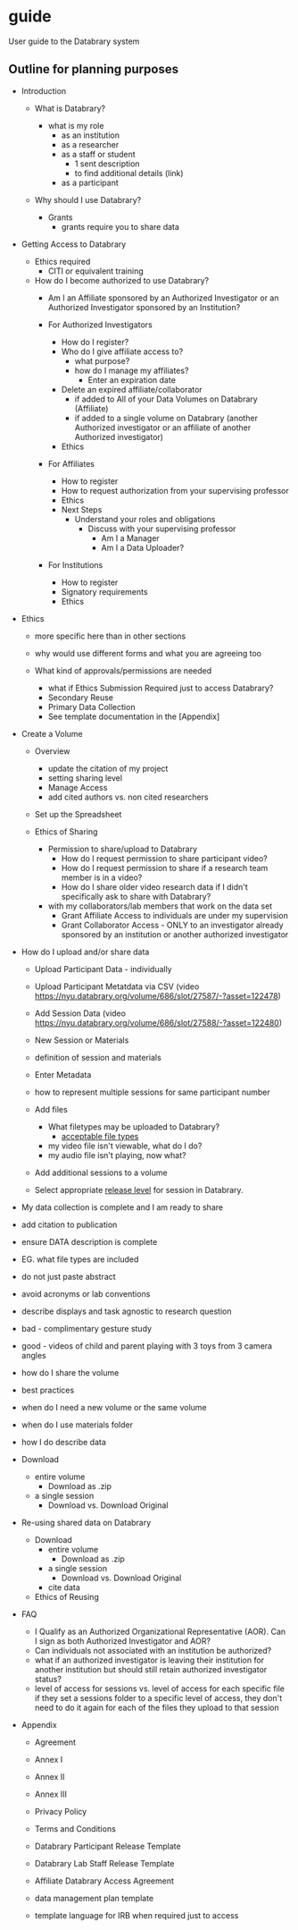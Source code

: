 # guide
User guide to the Databrary system

## Outline for planning purposes

- Introduction
  - What is Databrary?
    - what is my role
      - as an institution
      - as a researcher
      - as a staff or student
        - 1 sent description
        - to find additional details (link)
      - as a participant
      
  - Why should I use Databrary?
    - Grants 
      - grants require you to share data
      
- Getting Access to Databrary
  - Ethics required
    - CITI or equivalent training
  - How do I become authorized to use Databrary?
    - Am I an Affiliate sponsored by an Authorized Investigator or an Authorized Investigator sponsored by an Institution?
    - For Authorized Investigators
      - How do I register?
      - Who do I give affiliate access to?
        - what purpose?
        - how do I manage my affiliates?
          - Enter an expiration date
      - Delete an expired affiliate/collaborator
        - if added to All of your Data Volumes on Databrary (Affiliate)
        - if added to a single volume on Databrary (another Authorized investigator or an affiliate of another Authorized investigator)
      - Ethics
    - For Affiliates
      - How to register
      - How to request authorization from your supervising professor
      - Ethics
      - Next Steps
        - Understand your roles and obligations
          - Discuss with your supervising professor
            - Am I a Manager 
            - Am I a Data Uploader?
      
    - For Institutions
      - How to register
      - Signatory requirements
      - Ethics
      

    
  

  
- Ethics
  - more specific here than in other sections
   - why would use different forms and what you are agreeing too
   
  - What kind of approvals/permissions are needed
    - what if Ethics Submission Required just to access Databrary?
    - Secondary Reuse
    - Primary Data Collection
    - See template documentation in the [Appendix]
  



- Create a Volume
  - Overview
    - update the citation of my project
    - setting sharing level
    - Manage Access
    - add cited authors vs. non cited researchers
  - Set up the Spreadsheet
  
  - Ethics of Sharing
    - Permission to share/upload to Databrary
      - How do I request permission to share participant video?  
      - How do I request permission to share if a research team member is in a video?  
      - How do I share older video research data if I didn't specifically ask to share with Databrary?  
    - with my collaborators/lab members that work on the data set
      - Grant Affiliate Access to individuals are under my supervision
      - Grant Collaborator Access - ONLY to an investigator already sponsored by an institution or another authorized investigator  
  
  
- How do I upload and/or share data
  - Upload Participant Data - individually
  - Upload Participant Metatdata via CSV (video https://nyu.databrary.org/volume/686/slot/27587/-?asset=122478)
  - Add Session Data (video https://nyu.databrary.org/volume/686/slot/27588/-?asset=122480)
  - New Session or Materials
   - definition of session and materials
  - Enter Metadata
   - how to represent multiple sessions for same participant number
  - Add files
    - What filetypes may be uploaded to Databrary? 
      - [acceptable file types](https://nyu.databrary.org/asset/formats)
    - my video file isn't viewable, what do I do?
    - my audio file isn't playing, now what?
    
  - Add additional sessions to a volume
  - Select appropriate [release level](https://www.databrary.org/resources/guide/investigators/release/release-levels.html) for session in Databrary.
  
  
- My data collection is complete and I am ready to share
 - add citation to publication
 - ensure DATA description is complete
  - EG. what file types are included
  - do not just paste abstract
  - avoid acronyms or lab conventions
  - describe displays and task agnostic to research question
   - bad - complimentary gesture study
   - good - videos of child and parent playing with 3 toys from 3 camera angles
 - how do I share the volume
  

- best practices
 - when do I need a new volume or the same volume
 - when do I use materials folder
 - how I do describe data

  
  
- Download
  - entire volume
    - Download as .zip
  - a single session
    - Download vs. Download Original 
    


- Re-using shared data on Databrary
  - Download
    - entire volume
      - Download as .zip
    - a single session
      - Download vs. Download Original 
    - cite data
  - Ethics of Reusing
 
- FAQ

  - I Qualify as an Authorized Organizational Representative (AOR). Can I sign as both Authorized Investigator and AOR?
  - Can individuals not associated with an institution be authorized?
  - what if an authorized investigator is leaving their institution for another institution but should still retain authorized investigator status?
  - level of access for sessions vs. level of access for each specific file if they set a sessions folder to a specific level of access, they don't need to do it again for each of the files they upload to that session

- Appendix  

  - Agreement  
  - Annex I  
  - Annex II  
  - Annex III  
  - Privacy Policy
  - Terms and Conditions
  
  - Databrary Participant Release Template
  - Databrary Lab Staff Release Template
  - Affiliate Databrary Access Agreement
  
  - data management plan template
  - template language for IRB when required just to access
